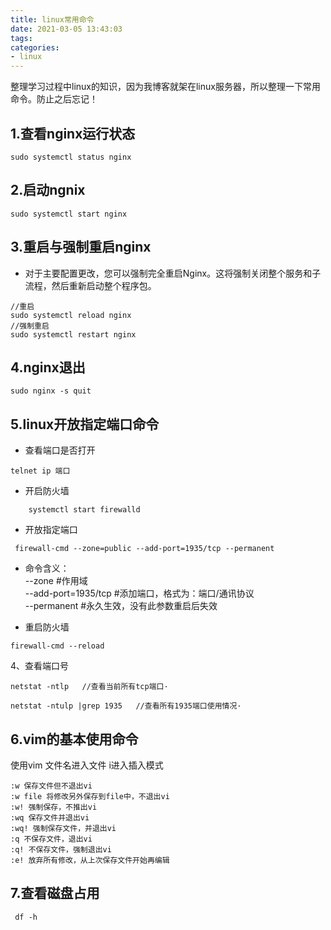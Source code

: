 ```yaml
---
title: linux常用命令
date: 2021-03-05 13:43:03
tags:
categories:
- linux
---
```

整理学习过程中linux的知识，因为我博客就架在linux服务器，所以整理一下常用命令。防止之后忘记！
## 1.查看nginx运行状态
```
sudo systemctl status nginx
```
## 2.启动ngnix
```
sudo systemctl start nginx
```
## 3.重启与强制重启nginx
* 对于主要配置更改，您可以强制完全重启Nginx。这将强制关闭整个服务和子流程，然后重新启动整个程序包。
```
//重启
sudo systemctl reload nginx
//强制重启 
sudo systemctl restart nginx
```
## 4.nginx退出
```
sudo nginx -s quit
```
## 5.linux开放指定端口命令
* 查看端口是否打开
```
telnet ip 端口
```
* 开启防火墙   
```
    systemctl start firewalld
```

* 开放指定端口  
```
 firewall-cmd --zone=public --add-port=1935/tcp --permanent  
```
     
 * 命令含义：  
--zone #作用域  
--add-port=1935/tcp  #添加端口，格式为：端口/通讯协议  
--permanent  #永久生效，没有此参数重启后失效  

* 重启防火墙  
```
firewall-cmd --reload  
```

4、查看端口号  
```
netstat -ntlp   //查看当前所有tcp端口·  

netstat -ntulp |grep 1935   //查看所有1935端口使用情况·
```
## 6.vim的基本使用命令
使用vim 文件名进入文件 i进入插入模式 
```
:w 保存文件但不退出vi
:w file 将修改另外保存到file中，不退出vi
:w! 强制保存，不推出vi
:wq 保存文件并退出vi
:wq! 强制保存文件，并退出vi
:q 不保存文件，退出vi
:q! 不保存文件，强制退出vi
:e! 放弃所有修改，从上次保存文件开始再编辑
```
## 7.查看磁盘占用
```
 df -h
```